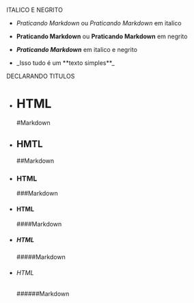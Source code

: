 ITALICO E NEGRITO

- *Praticando Markdown* ou _Praticando Markdown_ em italico
- **Praticando Markdown** ou __Praticando Markdown__ em negrito
- __*Praticando Markdown*__ em italico e negrito

- \_Isso tudo é um \*\*texto simples**_


DECLARANDO TITULOS

- <h1>HTML</h1>   #Markdown
- <h2>HMTL</h2>   ##Markdown
- <h3>HTML</h3>   ###Markdown
- <h4>HTML</h4>   ####Markdown
- <h5>HTML</h5>   #####Markdown
- <h6>HTML</h6>   ######Markdown
